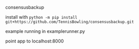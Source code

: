 consensusbackup

install with `python -m pip install git+https://github.com/TennisBowling/consensusbackup.git`

example running in examplerunner.py

point app to localhost:8000
